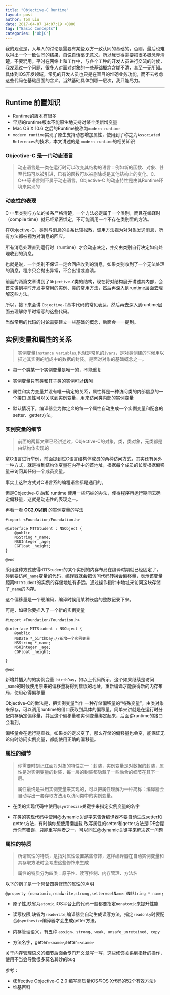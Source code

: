 ```yaml
---
title: "Objective-C Runtime"
layout: post
author: Tom Liu
date: 2017-04-07 14:07:19 +0800
tag: ["Basic Concepts"]
categories: ["ObjC"]
---
```



我的观点是，人与人的讨论是需要有某些双方一致认同的基础的，否则，最后也难以得出一个一致认同的结果，自说自话毫无意义。所以我觉得需要把很多概念弄清楚，不要混用。平时在网络上和工作中，与各个工种的开发人员进行交流的时候，我发现过一个问题，很多人对面对对象的一些基础概念含糊不清，甚至一无所知。具体到iOS开发领域，常见的开发人员也只是在盲目的堆砌业务功能，而不去考虑这些代码在基础层面的含义。当然基础具体到哪一层次，我只能尽力。

<!--more-->

---

## Runtime 前置知识

- Runtime的版本有很多
- 早期的runtime版本不能原生地支持对某个类新增变量
- Mac OS X 10.6 之后的Runtime被称为`modern runtime`
- `modern runtime`实现了原生支持动态增加属性，使用到了称之为`Associated References`的技术，本文讲述的是 `modern runtime`的相关知识

### Objective-C 是一门动态语言

>动态语言是一类在运行时可以改变其结构的语言：例如新的函数、对象、甚至代码可以被引进，已有的函数可以被删除或是其他结构上的变化。C、C++等语言则不属于动态语言。Objective-C 的动态特性是由其Runtime环境来实现的

### 动态性的表现

C++里类别与方法的关系严格清楚，一个方法必定属于一个类别，而且在编译时（compile time）就已经紧密绑定，不可能调用一个不存在类别里的方法。

在Objective-C，类别与消息的关系比较松散，调用方法视为对对象发送消息，所有方法都被视为对消息的回应。

所有消息处理直到运行时（runtime）才会动态决定，并交由类别自行决定如何处理收到的消息。

也就是说，一个类别不保证一定会回应收到的消息，如果类别收到了一个无法处理的消息，程序只会抛出异常，不会出错或崩溃。

前面的两篇文章讲到了`Objective-C`类的结构，现在将对结构展开讲述其内部，会首先讲到平时开发中常用的实例、类的常用方法，然后再深入到runtime层面去理解这些方法。

所以，接下来会讲 `Objective-C`基本代码的常见表达，然后再去深入到runtime层面去理解你平时常写的这些代码。

当然常用的代码的讨论需要建立一些基础的概念，后面会一一提到。

## 实例变量和属性的关系

>实例变量`instance variables`,也就是常见的`ivars`，是对类创建的时候用以描述其实例的组成中的数据的封装。是面对对象的基础概念之一。

- 每一个类某一个实例变量是唯一的，不能重复

- 实例变量只有类和其子类的实例可以**访问**

- 属性和实力变量并没有唯一确定的关系，属性算是一种访问类的内部信息的一个接口
属性可以关联到实例变量，用来访问类内部的实例变量

- 默认情况下，编译器会为你定义的每一个属性自动生成一个实例变量和配套的setter、getter方法。

### 实例变量的细节

>前面的两篇文章已经讲述过，Objective-C的对象，类，类对象，元类都是由结构体实现的

拿C语言进行举例，前面提到过C语言结构体成员的两种访问方式，其实还有另外一种方式，就是得到结构体变量在内存中的首地址，根据每个成员的长度根据偏移量来访问其任何一个成员变量。

事实上这种方式对C语言系的编程语言都是通用的。

但是Objective-C 融和 runtime 使用一些巧妙的办法，使得程序再运行期间去确定偏移量，这就是动态性的表现之一。

再看一看 **OC2.0以前** 的实例变量的写法

```objc
#import <Foundation/Foundation.h>

@interface MTTStudent : NSObject {
    @public
    NSString *_name;
    NSUInteger _age;
    CGFloat _height;
}

@end

```

采用这种方式使得`MTTStudent`的某个实例的内存布局在编译时期就已经固定了，碰到要访问`_name`变量的代码，编译器就会把访问代码转换会偏移量，表示该变量距离`MTTStudent`的实例的存储地址有多远，通过操作指针中地址来访问这块存储了`_name`的内存。

这个偏移量是一个硬编码，编译时候用某种长度的整数记录下来。

可是，如果你要插入了一个新的实例变量

```objc
#import <Foundation/Foundation.h>

@interface MTTStudent : NSObject {
    @public
    NSDate *_birthDay;//新增一个实例变量
    NSString *_name;
    NSUInteger _age;
    CGFloat _height;

}

@end

```

新增并插入的的实例变量`_birthDay`，如以上代码所示，这个如果继续是访问`_name`的时候使用原来的偏移量将得到错误的地址，重新编译才能获得新的内存布局，使用心得偏移量

Objective-C的做法是，把实例变量当作 一种存储偏移量的“特殊变量”，由类对象来保存，可以调用runtime的借口获取到具体的偏移量。简单来讲就是在运行时分配内存确定偏移量，并且这个偏移量和实例变量绑定起来，后面讲runtime的接口会看到。

偏移量会在运行期查找，如果类的定义变了，那么存储的偏移量也会变，能保证无论何时访问实例变量，都能使用正确的偏移量。

### 属性的细节

>你需要时刻记住面对对象的特性之一：封装，实例变量是对数据的封装，属性是对实例变量的封装，每一层的封装都隐藏了一些融合的细节在其下一层。
>
>属性最终是采用实例变量来实现的，可以把属性理解为一种简称：编译器会自动写出一套存取方法用以访问类中的实例变量。

- 在类的实现代码中使用`@synthesize`关键字来指定实例变量的名字

- 在类的实现代码中使用@dynamic关键字来告诉编译器不要自动生成setter和getter方法，有时候你想使用懒加载 改写属性的setter和getter方法是IDE会提示你有错误，只能重写两者之一，可以同过@dynamic关键字来解决这一问题

### 属性的特质

>所谓属性的特质，是指对属性设置某些修饰，这样编译器在自动实例变量和其存取方法时会考虑这些修饰来生成
>
>属性的特质分为四类：原子性、读写控制、内存管理、方法名

以下的例子是一个具备四类修饰的属性的声明

```objc
@property (nonatomic,readwrite,strong,setter=setName:)NSString * name;
```

- 原子性,缺省为`atomic`,iOS平台上的代码一般都要指定`nonatomic`来提升性能

- 读写权限,缺省为`readwrite`,编译器会自动生成读写方法，指定`readonly`时要配合`@synthesize`编译器才会生成getter方法。
- 内存管理语义，有五种 `assign`、`strong`、`weak`、`unsafe_unretained`、`copy`
- 方法名字，getter=`<name>`,setter=`<name>`

关于内存管理语义的细节后面会专门开文章写一写，这些修饰关系到指针的操作，使用不当会导致很多莫名其妙的bug

 参考：

- 《Effective Objective-C 2.0  编写高质量iOS与OS X代码的52个有效方法》
- 维基百科
